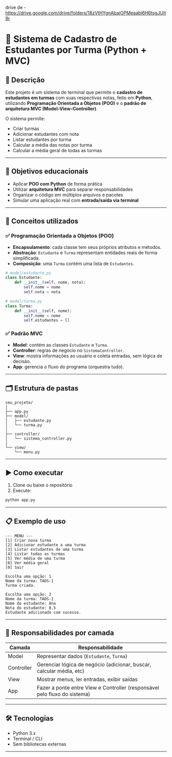 drive de - https://drive.google.com/drive/folders/18zVtHYgnAbajOPMeaabl6H6tsgJUjt9r
# 📝 Sistema de Cadastro de Estudantes por Turma (Python + MVC)

## 📌 Descrição

Este projeto é um sistema de terminal que permite o **cadastro de estudantes em turmas** com suas respectivas notas, feito em **Python**, utilizando **Programação Orientada a Objetos (POO)** e o **padrão de arquitetura MVC (Model-View-Controller)**.

O sistema permite:
- Criar turmas
- Adicionar estudantes com nota
- Listar estudantes por turma
- Calcular a média das notas por turma
- Calcular a média geral de todas as turmas

---

## 🎯 Objetivos educacionais

- Aplicar **POO com Python** de forma prática
- Utilizar **arquitetura MVC** para separar responsabilidades
- Organizar o código em múltiplos arquivos e pacotes
- Simular uma aplicação real com **entrada/saída via terminal**

---

## 🧱 Conceitos utilizados

### ✅ Programação Orientada a Objetos (POO)

- **Encapsulamento**: cada classe tem seus próprios atributos e métodos.
- **Abstração**: `Estudante` e `Turma` representam entidades reais de forma simplificada.
- **Composição**: uma `Turma` contém uma lista de `Estudantes`.

```python
# model/estudante.py
class Estudante:
    def __init__(self, nome, nota):
        self.nome = nome
        self.nota = nota
```

```python
# model/turma.py
class Turma:
    def __init__(self, nome):
        self.nome = nome
        self.estudantes = []
```

### ✅ Padrão MVC

- **Model**: contém as classes `Estudante` e `Turma`.
- **Controller**: regras de negócio no `SistemaController`.
- **View**: mostra informações ao usuário e coleta entradas, sem lógica de decisão.
- **App**: gerencia o fluxo do programa (orquestra tudo).

---

## 🗂️ Estrutura de pastas

```
seu_projeto/
│
├── app.py
├── model/
│   ├── estudante.py
│   └── turma.py
│
├── controller/
│   └── sistema_controller.py
│
└── view/
    └── menu.py
```

---

## ▶️ Como executar

1. Clone ou baixe o repositório
2. Execute:

```bash
python app.py
```

---

## 📋 Exemplo de uso

```
--- MENU ---
[1] Criar nova turma
[2] Adicionar estudante a uma turma
[3] Listar estudantes de uma turma
[4] Listar todas as turmas
[5] Ver média de uma turma
[6] Ver média geral
[0] Sair

Escolha uma opção: 1
Nome da turma: TADS-1
Turma criada.
```

```
Escolha uma opção: 2
Nome da turma: TADS-1
Nome do estudante: Ana
Nota do estudante: 8.5
Estudante adicionado com sucesso.
```

---

## 📌 Responsabilidades por camada

| Camada     | Responsabilidade                                                                 |
|------------|------------------------------------------------------------------------------------|
| Model      | Representar dados (`Estudante`, `Turma`)                                          |
| Controller | Gerenciar lógica de negócio (adicionar, buscar, calcular média, etc)              |
| View       | Mostrar menus, ler entradas, exibir saídas                                        |
| App        | Fazer a ponte entre View e Controller (responsável pelo fluxo do sistema)         |

---

## 🛠 Tecnologias

- Python 3.x
- Terminal / CLI
- Sem bibliotecas externas

---
